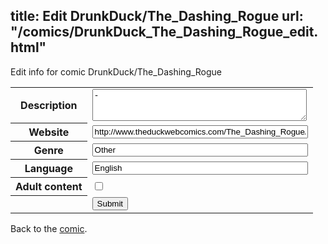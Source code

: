 title: Edit DrunkDuck/The_Dashing_Rogue
url: "/comics/DrunkDuck_The_Dashing_Rogue_edit.html"
---
Edit info for comic DrunkDuck/The_Dashing_Rogue

<form name="comic" action="http://gaepostmail.appspot.com/comic/" method="post">
<table class="comicinfo">
<tr>
<th>Description</th><td><textarea name="description" cols="40" rows="3">-</textarea></td>
</tr>
<tr>
<th>Website</th><td><input type="text" name="url" value="http://www.theduckwebcomics.com/The_Dashing_Rogue/" size="40"/></td>
</tr>
<tr>
<th>Genre</th><td><input type="text" name="genre" value="Other" size="40"/></td>
</tr>
<tr>
<th>Language</th><td><input type="text" name="language" value="English" size="40"/></td>
</tr>
<tr>
<th>Adult content</th><td><input type="checkbox" name="adult" value="adult" /></td>
</tr>
<tr>
<th></th><td>
<input type="hidden" name="comic" value="DrunkDuck_The_Dashing_Rogue" />
<input type="submit" name="submit" value="Submit" />
</td>
</tr>
</table>
</form>

Back to the [comic](DrunkDuck_The_Dashing_Rogue.html).
